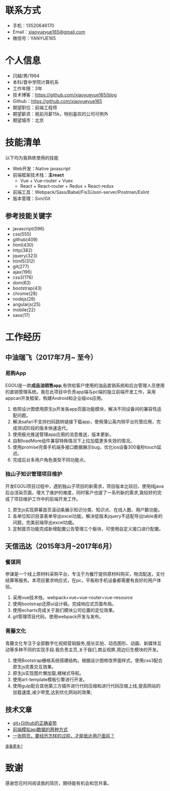 # 联系方式

- 手机：13520646170
- Email：xiaoyueyue165@gmail.com
- 微信号：YANYUE165

# 个人信息

 - 闫越/男/1994 
 - 本科/晋中学院计算机系 
 - 工作年限：3年
 - 技术博客：https://github.com/xiaoyueyue165/blog
 - Github：https://github.com/xiaoyueyue165
 - 期望职位：前端工程师
 - 期望薪资：税前月薪15k，特别喜欢的公司可例外
 - 期望城市：北京

# 技能清单

以下均为我熟练使用的技能

- Web开发：Native javascript
- 前端框架技术栈：**主react**
  + Vue + Vue-router + Vuex
  + React + React-router + Redux + React-redux
- 前端工具：Webpack/Sass/Babel/Fis3/Json-server/Postman/Eslint
- 版本管理：Svn/Git


## 参考技能关键字

- javascript(596)
- css(555)
- github(409)
- html(430)
- http(382)
- jquery(323)
- html5(312)
- git(277)
- ajax(196)
- css3(176)
- dom(63)
- bootstrap(43)
- chrome(28)
- nodejs(28)
- angularjs(25)
- mobile(22)
- sass(17)

# 工作经历

## 中油瑞飞（2017年7月~ 至今）

### 易购App

EGOU是一款**成品油销售app**,有供给客户使用的油品直销系统和后台管理人员使用的直销管理系统。我在此项目中负责app端与pc端的独立前端开发工作，采用appcan开发框架，构建Android和企业级ios应用。

1. 依照设计图使用原生js开发各app页面功能模块，解决不同设备间的兼容性适配问题。
2. 解决safari不支持扫码跳转链接下载app，使用蒲公英内侧平台托管应用，完成测试阶段的版本快速迭代。
3. 使用极光推送管理app应用的消息推送，版本更新。
4. 自制loadMore组件兼容特殊情况下上拉加载更多失效的情况。
5. 使用promise完善手机端多接口数据展示bug，优化ios设备300毫秒touch延迟。
6. 完成后台多用户角色类型不同功能点。

### 独山子知识管理项目维护 

开发EGOU项目过程中，遇到独山子项目的新需求，项目版本比较旧，使用纯java后台渲染页面，增大了维护的难度，同时客户也提了一系列新的需求,我较好的完成了项目维护工作中的前端开发工作。

1. 原生js实现屏幕首页滚动条展示知识分类、知识点、在线人数、用户数功能。
2. 各单位知识目录表单导出excel功能，解决低版本jquery不适配导出table表的问题，完美前端导出excel功能。
3. 定制首页功能完成新增配置公告管理三个板块，可使用自定义接口进行配置。

## 天信迅达（2015年3月~2017年6月）

### 餐谋网

参谋是一个线上原材料采购平台，专注于为餐厅提供原材料购买，物流配送，支付结算等服务。本项目要求响应式，在pc，平板和手机设备都需要有良好的用户体验。

1. 采用vue技术栈，webpack+vue+vue-router+vue-resource
2. 使用bootstrap还原ui设计稿，完成响应式页面布局。
3. 使用echarts完成关于我们模块公司位置的定位效果。
4. git管理项目代码，使用webpack开发与发布。

### 青藤文化
青藤文化专注于全部数字化视频营销服务,擅长实拍、动态图形、动画、新媒体互动等多种不同的实现手段.我负责主页,关于我们,商业视屏,周边衍生模块的开发。

1. 使用Bootstrap栅格系统搭建结构，根据设计图修改界面样式，使用css3配合原生js完善交互效果。
2. 原生js实现图片懒加载,楼梯式导航。
3. 使用art-template模板引擎进行开发。
4. 使用gulp配合其他第三方插件进行代码压缩和进行代码压缩上线,提高网站的加载速度,减少带宽,达到优化网站的效果;

## 技术文章

- [git+Github的正确姿势 ](https://github.com/xiaoyueyue165/blog/issues/2)
- [前端模拟api数据的两种方式](https://github.com/xiaoyueyue165/blog/issues/25)
- [一张网页，要经历怎样的过程，才能抵达用户面前？](https://github.com/xiaoyueyue165/blog/blob/master/docs/%E4%B8%80%E5%BC%A0%E7%BD%91%E9%A1%B5%EF%BC%8C%E8%A6%81%E7%BB%8F%E5%8E%86%E6%80%8E%E6%A0%B7%E7%9A%84%E8%BF%87%E7%A8%8B%EF%BC%8C%E6%89%8D%E8%83%BD%E6%8A%B5%E8%BE%BE%E7%94%A8%E6%88%B7%E9%9D%A2%E5%89%8D%EF%BC%9F.md)

[`查看更多?`](https://github.com/xiaoyueyue165/blog/issues)
# 致谢
感谢您花时间阅读我的简历，期待能有机会和您共事。
